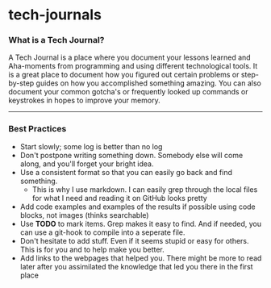 # tech-journals
### What is a Tech Journal?

A Tech Journal is a place where you document your lessons learned and Aha-moments from programming and using different technological tools. It is a great place to document how you figured out certain problems or step-by-step guides on how you accomplished something amazing. You can also document your common gotcha's or frequently looked up commands or keystrokes in hopes to improve your memory.

___

### Best Practices

*  Start slowly; some log is better than no log
* Don't postpone writing something down. Somebody else will come along, and you'll forget your bright idea.
* Use a consistent format so that you can easily go back and find something. 
  * This is why I use markdown. I can easily grep through the local files for what I need and reading it on GitHub looks pretty
* Add code examples and examples of the results if possible using code blocks, not images (thinks searchable)
* Use **TODO** to mark items. Grep makes it easy to find. And if needed, you can use a git-hook to compile into a seperate file.
* Don't hesitate to add stuff. Even if it seems stupid or easy for others. This is for you and to help make you better. 
* Add links to the webpages that helped you. There might be more to read later after you assimilated the knowledge that led you there in the first place
